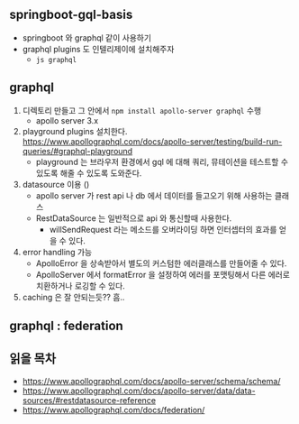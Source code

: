 ## springboot-gql-basis
* springboot 와 graphql 같이 사용하기
* graphql plugins 도 인텔리제이에 설치해주자
    * `js graphql`

## graphql
1. 디렉토리 만들고 그 안에서 `npm install apollo-server graphql` 수행
    * apollo server 3.x
2. playground plugins 설치한다. https://www.apollographql.com/docs/apollo-server/testing/build-run-queries/#graphql-playground
    * playground 는 브라우저 환경에서 gql 에 대해 쿼리, 뮤테이션을 테스트할 수 있도록 해줄 수 있도록 도와준다.
3. datasource 이용 ()
    * apollo server 가 rest api 나 db 에서 데이터를 들고오기 위해 사용하는 클래스
    * RestDataSource 는 일반적으로 api 와 통신할때 사용한다.
        * willSendRequest 라는 메소드를 오버라이딩 하면 인터셉터의 효과를 얻을 수 있다.
4. error handling 가능
    * ApolloError 을 상속받아서 별도의 커스텀한 에러클래스를 만들어줄 수 있다.
    * ApolloServer 에서 formatError 을 설정하여 에러를 포맷팅해서 다른 에러로 치환하거나 로깅할 수 있다.
5. caching 은 잘 안되는듯?? 흠..

## graphql : federation

## 읽을 목차
* https://www.apollographql.com/docs/apollo-server/schema/schema/
* https://www.apollographql.com/docs/apollo-server/data/data-sources/#restdatasource-reference
* https://www.apollographql.com/docs/federation/
    